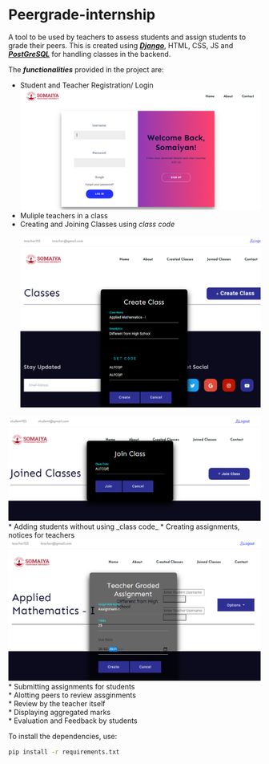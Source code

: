 # Peergrade-internship

A tool to be used by teachers to assess students and assign students to grade their peers. This is created using <a href = "https://docs.djangoproject.com/en/3.1/"> ***Django***</a>, HTML, CSS, JS and <a href = "https://www.postgresql.org/"> ***PostGreSQL***</a> for handling classes in the backend. 

The ***functionalities*** provided in the project are:
* Student and Teacher Registration/ Login<br>
<img src = "Snapshots/Capture.PNG" ><br>
* Muliple teachers in a class
* Creating and Joining Classes using _class code_<br><br>
<img src = "Snapshots/teacher.PNG" ><br>
<img src = "Snapshots/student1.PNG" >
* Adding students without using _class code_
* Creating assignments, notices for teachers
<img src = "Snapshots/teacher3.PNG" ><br>
* Submitting assignments for students<br>
* Alotting peers to review assginments<br>
* Review by the teacher itself<br>
* Displaying aggregated marks<br>
* Evaluation and Feedback by students

To install the dependencies, use:
```bash
pip install -r requirements.txt
```
